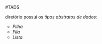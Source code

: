 #TADS  

diretório possui os  <i>tipos abstratos de dados<i>: 

<ul type="circle">
        <li>Pilha</li>
        <li>Fila</li>
        <li>Lista</li>
</ul>
